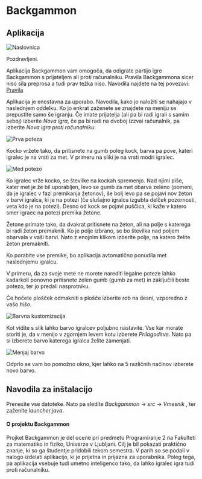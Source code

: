 # Backgammon


## Aplikacija
![Naslovnica](https://i.imgur.com/XYKRe83.png)

Pozdravljeni.

Aplikacija Backgammon vam omogoča, da odigrate partijo igre Backgammon s prijateljem ali proti računalniku. 
Pravila Backgammona sicer niso sila preprosa a tudi prav težka niso. Navodila najdete na tej povezavi: [Pravila](https://en.wikipedia.org/wiki/Backgammon#Rules)

Aplikacija je enostavna za uporabo. Navodila, kako jo naložiti se nahajajo v naslednjem oddelku. Ko jo enkrat zaženete se znajdete na meniju se prepustite samo še igranju. Če imate prijatelja (ali pa bi radi igrali s samim seboj) izberite *Nova igra*, če pa bi radi na dvoboj izzvai računalnik, pa izberite *Nova igra proti računalniku*.

![Prva poteza](https://i.imgur.com/lFszg1M.png)

Kocko vržete tako, da pritisnete na gumb poleg kock, barva pa pove, kateri igralec je na vrsti za met. V primeru na sliki je na vrsti modri igralec.

![Med potezo](https://i.imgur.com/KEzDdk8.png)

Ko igralec vrže kocko, se številke na kockah spremenjo. Nad njimi piše, kater met je že bil uporabljen, levo se gumb za met obarva zeleno (pomeni, da je igralec v fazi premikanja žetonov), še bolj levo pa se pojavi nov žeton v barvi igralca, ki je na potezi (če slušajno igralca izgubta delček pozornosti, veta kdo je na potezi). Desno od kock se pojavi puščica, ki kaže v katero smer igraec na potezi premika žetone.

Žetone primate tako, da dvakrat pritisnete na žeton, ali na polje s katerega bi radi žeton premaknili. Ko je polje izbrano, se bo številka nad poljem obarvala v vaši barvi. Nato z enojnim klikom izberite polje, na katero želite žeton premakniti. 

Ko porabite vse premike, bo aplikacija avtomatično ponudila met naslednjemu igralcu. 

V primeru, da za svoje mete ne morete narediti legalne poteze lahko kadarkoli ponovno pritisnete zelen gumb (gumb za met) in zaključili boste potezo, ter jo predali nasprotniku.

Če hočete plošček odmakniti s plošče izberite rob na desni, vzporedno z vašo _hišo_. 

![Barvna kustomizacija](https://i.imgur.com/uZ6cNrN.png)

Kot vidite s slik lahko barvo igralcev poljubno nastavite.
Vse kar morate storiti je, da v menijo v zgornjem levem kotu izberete *Prilagoditve*. Nato pa si izberete barvo katerega igralca želite zamenjati.

![Menjaj barvo](https://i.imgur.com/8Z5faF6.png)

Odprlo se vam bo pomožno okno, kjer lahko na 5 različnih načinov izberete novo barvo. 

## Navodila za inštalacijo
Prenesite vse datoteke. Nato pa sledite _Backgammon_ -> _src_ -> _Vmesnik_ , ter zaženite _launcher.java_.


#### O projektu Backgammon
Projket Backgammon je del ocene pri predmetu Programiranje 2 na Fakulteti za matematiko in fiziko, Univerze v Ljubljani. 
Cilj je bil pokazati praktično znanje, ki so ga študentje pridobili tekom semestra. V parih so se podali v nalogo izdelati aplikacijo, ki je prijetna in prijazna za uporabnika. Poleg tega, pa aplikacija vsebuje tudi umetno inteligenco tako, da lahko igralec igra tudi proti računalniku.





